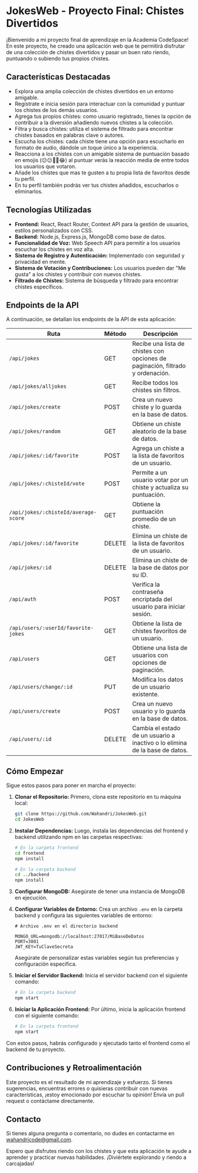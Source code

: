 # JokesWeb - Proyecto Final: Chistes Divertidos

¡Bienvenido a mi proyecto final de aprendizaje en la Academia CodeSpace! En este proyecto, he creado una aplicación web que te permitirá disfrutar de una colección de chistes divertidos y pasar un buen rato riendo, puntuando o subiendo tus propios chistes.

## Características Destacadas

- Explora una amplia colección de chistes divertidos en un entorno amigable.
- Regístrate e inicia sesión para interactuar con la comunidad y puntuar los chistes de los demás usuarios.
- Agrega tus propios chistes: como usuario registrado, tienes la opción de contribuir a la diversión añadiendo nuevos chistes a la colección.
- Filtra y busca chistes: utiliza el sistema de filtrado para encontrar chistes basados en palabras clave o autores.
- Escucha los chistes: cada chiste tiene una opción para escucharlo en formato de audio, dándole un toque único a la experiencia.
- Reacciona a los chistes con un amigable sistema de puntuación basado en emojis (😕​😐​🙂​🤭​😂​) al puntuar verás la reacción media de entre todos los usuarios que votaron.
- Añade los chistes que mas te gusten a tu propia lista de favoritos desde tu perfil.
- En tu perfil también podrás ver tus chistes añadidos, escucharlos o eliminarlos.

## Tecnologías Utilizadas

- **Frontend:** React, React Router, Context API para la gestión de usuarios, estilos personalizados con CSS.
- **Backend:** Node.js, Express.js, MongoDB como base de datos.
- **Funcionalidad de Voz:** Web Speech API para permitir a los usuarios escuchar los chistes en voz alta.
- **Sistema de Registro y Autenticación:** Implementado con seguridad y privacidad en mente.
- **Sistema de Votación y Contribuciones:** Los usuarios pueden dar "Me gusta" a los chistes y contribuir con nuevos chistes.
- **Filtrado de Chistes:** Sistema de búsqueda y filtrado para encontrar chistes específicos.

## Endpoints de la API

A continuación, se detallan los endpoints de la API de esta aplicación:

| **Ruta**                                           | **Método** | **Descripción**                                                         |
| ------------------------------------------------- | ---------- | ----------------------------------------------------------------------- |
| `/api/jokes`                                      | GET        | Recibe una lista de chistes con opciones de paginación, filtrado y ordenación. |
| `/api/jokes/alljokes`                            | GET        | Recibe todos los chistes sin filtros.                                    |
| `/api/jokes/create`                              | POST       | Crea un nuevo chiste y lo guarda en la base de datos.                   |
| `/api/jokes/random`                              | GET        | Obtiene un chiste aleatorio de la base de datos.                        |
| `/api/jokes/:id/favorite`                        | POST       | Agrega un chiste a la lista de favoritos de un usuario.                 |
| `/api/jokes/:chisteId/vote`                      | POST       | Permite a un usuario votar por un chiste y actualiza su puntuación.    |
| `/api/jokes/:chisteId/average-score`             | GET        | Obtiene la puntuación promedio de un chiste.                            |
| `/api/jokes/:id/favorite`                        | DELETE     | Elimina un chiste de la lista de favoritos de un usuario.               |
| `/api/jokes/:id`                                 | DELETE     | Elimina un chiste de la base de datos por su ID.                        |
| `/api/auth`                                      | POST       | Verifica la contraseña encriptada del usuario para iniciar sesión.      |
| `/api/users/:userId/favorite-jokes`              | GET        | Obtiene la lista de chistes favoritos de un usuario.                   |
| `/api/users`                                     | GET        | Obtiene una lista de usuarios con opciones de paginación.               |
| `/api/users/change/:id`                          | PUT        | Modifica los datos de un usuario existente.                             |
| `/api/users/create`                              | POST       | Crea un nuevo usuario y lo guarda en la base de datos.                 |
| `/api/users/:id`                                 | DELETE     | Cambia el estado de un usuario a inactivo o lo elimina de la base de datos. |

## Cómo Empezar

Sigue estos pasos para poner en marcha el proyecto:

1. **Clonar el Repositorio:** Primero, clona este repositorio en tu máquina local:

    ```bash
    git clone https://github.com/Wahandri/JokesWeb.git
    cd JokesWeb
    ```

2. **Instalar Dependencias:** Luego, instala las dependencias del frontend y backend utilizando npm en las carpetas respectivas:

    ```bash
    # En la carpeta frontend
    cd frontend
    npm install

    # En la carpeta backend
    cd ../backend
    npm install
    ```

3. **Configurar MongoDB:** Asegúrate de tener una instancia de MongoDB en ejecución.

4. **Configurar Variables de Entorno:** Crea un archivo `.env` en la carpeta backend y configura las siguientes variables de entorno:

    ```plaintext
    # Archivo .env en el directorio backend

    MONGO_URL=mongodb://localhost:27017/MiBaseDeDatos
    PORT=3001
    JWT_KEY=TuClaveSecreta
    ```

    Asegúrate de personalizar estas variables según tus preferencias y configuración específica.

5. **Iniciar el Servidor Backend:** Inicia el servidor backend con el siguiente comando:

    ```bash
    # En la carpeta backend
    npm start
    ```

6. **Iniciar la Aplicación Frontend:** Por último, inicia la aplicación frontend con el siguiente comando:

    ```bash
    # En la carpeta frontend
    npm start
    ```

Con estos pasos, habrás configurado y ejecutado tanto el frontend como el backend de tu proyecto.

## Contribuciones y Retroalimentación

Este proyecto es el resultado de mi aprendizaje y esfuerzo. Si tienes sugerencias, encuentras errores o quisieras contribuir con nuevas características, ¡estoy emocionado por escuchar tu opinión! Envía un pull request o contáctame directamente.

## Contacto

Si tienes alguna pregunta o comentario, no dudes en contactarme en [wahandricode@gmail.com](mailto:wahandricode@gmail.com).

Espero que disfrutes riendo con los chistes y que esta aplicación te ayude a aprender y practicar nuevas habilidades. ¡Diviértete explorando y riendo a carcajadas!
